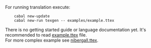 For running translation execute:
```
    cabal new-update
    cabal new-run texgen -- examples/example.ttex
```

There is no getting started guide or language documentation yet. 
It's recommended to read [example.ttex](examples/example.ttex) file.  
For more complex example see [nibergall.ttex](examples/nibergall.ttex).
